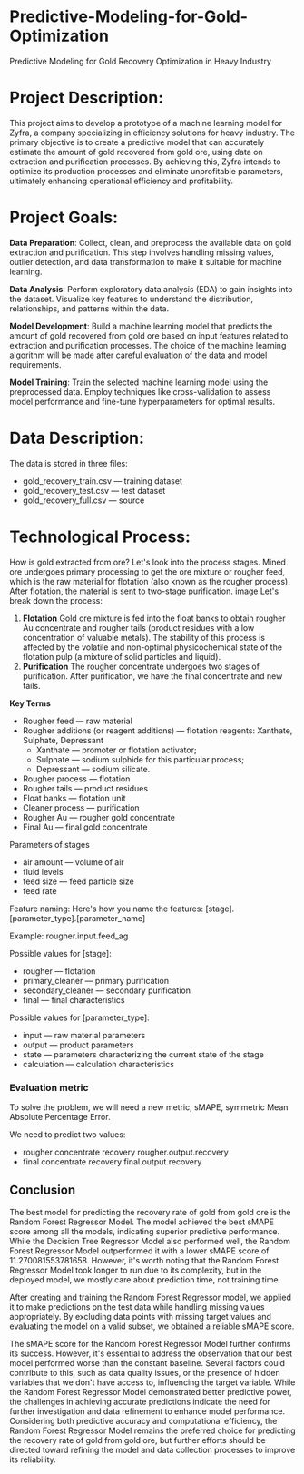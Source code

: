 # Predictive-Modeling-for-Gold-Optimization

Predictive Modeling for Gold Recovery Optimization in Heavy Industry

# Project Description:

This project aims to develop a prototype of a machine learning model for Zyfra, a company specializing in efficiency solutions for heavy industry. The primary objective is to create a predictive model that can accurately estimate the amount of gold recovered from gold ore, using data on extraction and purification processes. By achieving this, Zyfra intends to optimize its production processes and eliminate unprofitable parameters, ultimately enhancing operational efficiency and profitability.

# Project Goals:

**Data Preparation**: Collect, clean, and preprocess the available data on gold extraction and purification. This step involves handling missing values, outlier detection, and data transformation to make it suitable for machine learning.

**Data Analysis**: Perform exploratory data analysis (EDA) to gain insights into the dataset. Visualize key features to understand the distribution, relationships, and patterns within the data.

**Model Development**: Build a machine learning model that predicts the amount of gold recovered from gold ore based on input features related to extraction and purification processes. The choice of the machine learning algorithm will be made after careful evaluation of the data and model requirements.

**Model Training**: Train the selected machine learning model using the preprocessed data. Employ techniques like cross-validation to assess model performance and fine-tune hyperparameters for optimal results.

# Data Description:
The data is stored in three files:
* gold_recovery_train.csv — training dataset 
* gold_recovery_test.csv — test dataset 
* gold_recovery_full.csv — source

# Technological Process:

How is gold extracted from ore? Let's look into the process stages.
Mined ore undergoes primary processing to get the ore mixture or rougher feed, which is the raw material for flotation (also known as the rougher process). After flotation, the material is sent to two-stage purification.
image
Let's break down the process:
1. **Flotation**
Gold ore mixture is fed into the float banks to obtain rougher Au concentrate and rougher tails (product residues with a low concentration of valuable metals).
The stability of this process is affected by the volatile and non-optimal physicochemical state of the flotation pulp (a mixture of solid particles and liquid).
2. **Purification**
The rougher concentrate undergoes two stages of purification. After purification, we have the final concentrate and new tails.

**Key Terms**
- Rougher feed — raw material
- Rougher additions (or reagent additions) — flotation reagents: Xanthate, Sulphate, Depressant
    - Xanthate — promoter or flotation activator;
    - Sulphate — sodium sulphide for this particular process;
    - Depressant — sodium silicate.
- Rougher process — flotation
- Rougher tails — product residues
- Float banks — flotation unit
- Cleaner process — purification
- Rougher Au — rougher gold concentrate
- Final Au — final gold concentrate

Parameters of stages

- air amount — volume of air
- fluid levels
- feed size — feed particle size
- feed rate

Feature naming: 
Here's how you name the features:
[stage].[parameter_type].[parameter_name]

Example: rougher.input.feed_ag

Possible values for [stage]:
- rougher — flotation
- primary_cleaner — primary purification
- secondary_cleaner — secondary purification
- final — final characteristics

Possible values for [parameter_type]:
- input — raw material parameters
- output — product parameters
- state — parameters characterizing the current state of the stage
- calculation — calculation characteristics

### Evaluation metric
To solve the problem, we will need a new metric, sMAPE, symmetric Mean Absolute Percentage Error. 

We need to predict two values:

- rougher concentrate recovery rougher.output.recovery
- final concentrate recovery final.output.recovery

## Conclusion
The best model for predicting the recovery rate of gold from gold ore is the Random Forest Regressor Model. The model achieved the best sMAPE score among all the models, indicating superior predictive performance. While the Decision Tree Regressor Model also performed well, the Random Forest Regressor Model outperformed it with a lower sMAPE score of 11.270081553781658. However, it's worth noting that the Random Forest Regressor Model took longer to run due to its complexity, but in the deployed model, we mostly care about prediction time, not training time.

After creating and training the Random Forest Regressor model, we applied it to make predictions on the test data while handling missing values appropriately. By excluding data points with missing target values and evaluating the model on a valid subset, we obtained a reliable sMAPE score.

The sMAPE score for the Random Forest Regressor Model further confirms its success. However, it's essential to address the observation that our best model performed worse than the constant baseline. Several factors could contribute to this, such as data quality issues, or the presence of hidden variables that we don't have access to, influencing the target variable. While the Random Forest Regressor Model demonstrated better predictive power, the challenges in achieving accurate predictions indicate the need for further investigation and data refinement to enhance model performance. Considering both predictive accuracy and computational efficiency, the Random Forest Regressor Model remains the preferred choice for predicting the recovery rate of gold from gold ore, but further efforts should be directed toward refining the model and data collection processes to improve its reliability.
